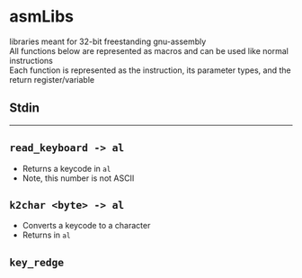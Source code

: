 # asmLibs
libraries meant for 32-bit freestanding gnu-assembly  
All functions below are represented as macros and can be used like normal instructions  
Each function is represented as the instruction, its parameter types, and the return register/variable  
## Stdin
---
## `read_keyboard -> al`
  * Returns a keycode in `al`
  * Note, this number is not ASCII  
## `k2char <byte> -> al`
  * Converts a keycode to a character
  * Returns in `al`
## `key_redge`
  
